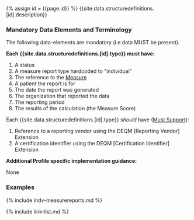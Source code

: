 {% assign id = {{page.id}} %}
{{site.data.structuredefinitions.[id].description}}

### Mandatory Data Elements and Terminology

The following data-elements are mandatory (i.e data MUST be present).

**Each {{site.data.structuredefinitions.[id].type}} must have:**

1. A status
1. A measure report type hardcoded to "individual"
1. The reference to the [Measure]({{site.data.fhir.path}}measure.html)
1. A patient the report is for
1. The date the report was generated
1. The organization that reported the data
1. The reporting period
1. The results of the calculation (the Measure Score)


Each {{site.data.structuredefinitions.[id].type}} *should* have ([Must Support](guidance.html#must-support)):

1. Reference to a reporting vendor using the DEQM [Reporting Vendor] Extension
1. A certification identifier using the DEQM [Certification Identifier] Extension

**Additional Profile specific implementation guidance:**

None

### Examples

{% include indv-measurereports.md %}

{% include link-list.md %}
